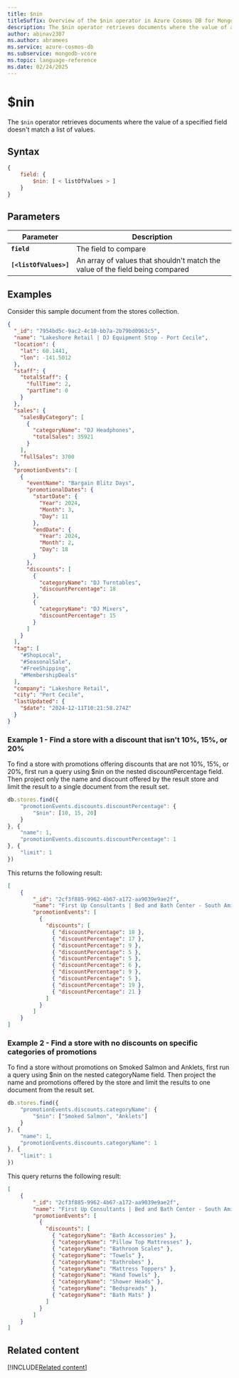 ```yaml
---
title: $nin
titleSuffix: Overview of the $nin operator in Azure Cosmos DB for MongoDB (vCore)
description: The $nin operator retrieves documents where the value of a field doesn't match a list of values
author: abinav2307
ms.author: abramees
ms.service: azure-cosmos-db
ms.subservice: mongodb-vcore
ms.topic: language-reference
ms.date: 02/24/2025
---
```


# $nin

The `$nin` operator retrieves documents where the value of a specified field doesn't match a list of values.

## Syntax

```javascript
{
    field: {
        $nin: [ < listOfValues > ]
    }
}
```

## Parameters

| Parameter | Description |
| --- | --- |
| **`field`** | The field to compare|
| **`[<listOfValues>]`** | An array of values that shouldn't match the value of the field being compared|

## Examples

Consider this sample document from the stores collection.

```json
{
  "_id": "7954bd5c-9ac2-4c10-bb7a-2b79bd0963c5",
  "name": "Lakeshore Retail | DJ Equipment Stop - Port Cecile",
  "location": {
    "lat": 60.1441,
    "lon": -141.5012
  },
  "staff": {
    "totalStaff": {
      "fullTime": 2,
      "partTime": 0
    }
  },
  "sales": {
    "salesByCategory": [
      {
        "categoryName": "DJ Headphones",
        "totalSales": 35921
      }
    ],
    "fullSales": 3700
  },
  "promotionEvents": [
    {
      "eventName": "Bargain Blitz Days",
      "promotionalDates": {
        "startDate": {
          "Year": 2024,
          "Month": 3,
          "Day": 11
        },
        "endDate": {
          "Year": 2024,
          "Month": 2,
          "Day": 18
        }
      },
      "discounts": [
        {
          "categoryName": "DJ Turntables",
          "discountPercentage": 18
        },
        {
          "categoryName": "DJ Mixers",
          "discountPercentage": 15
        }
      ]
    }
  ],
  "tag": [
    "#ShopLocal",
    "#SeasonalSale",
    "#FreeShipping",
    "#MembershipDeals"
  ],
  "company": "Lakeshore Retail",
  "city": "Port Cecile",
  "lastUpdated": {
    "$date": "2024-12-11T10:21:58.274Z"
  }
}
```

### Example 1 - Find a store with a discount that isn't 10%, 15%, or 20%

To find a store with promotions offering discounts that are not 10%, 15%, or 20%, first run a query using $nin on the nested discountPercentage field. Then project only the name and discount offered by the result store and limit the result to a single document from the result set.

```javascript
db.stores.find({
    "promotionEvents.discounts.discountPercentage": {
        "$nin": [10, 15, 20]
    }
}, {
    "name": 1,
    "promotionEvents.discounts.discountPercentage": 1
}, {
    "limit": 1
})
```

This returns the following result:

```json
[
    {
        "_id": "2cf3f885-9962-4b67-a172-aa9039e9ae2f",
        "name": "First Up Consultants | Bed and Bath Center - South Amir",
        "promotionEvents": [
          {
            "discounts": [
              { "discountPercentage": 18 },
              { "discountPercentage": 17 },
              { "discountPercentage": 9 },
              { "discountPercentage": 5 },
              { "discountPercentage": 5 },
              { "discountPercentage": 6 },
              { "discountPercentage": 9 },
              { "discountPercentage": 5 },
              { "discountPercentage": 19 },
              { "discountPercentage": 21 }
            ]
          }
        ]
    }
]
```

### Example 2 - Find a store with no discounts on specific categories of promotions

To find a store without promotions on Smoked Salmon and Anklets, first run a query using $nin on the nested categoryName field. Then project the name and promotions offered by the store and limit the results to one document from the result set.

```javascript
db.stores.find({
    "promotionEvents.discounts.categoryName": {
        "$nin": ["Smoked Salmon", "Anklets"]
    }
}, {
    "name": 1,
    "promotionEvents.discounts.categoryName": 1
}, {
    "limit": 1
})
```

This query returns the following result:

```json
[
    {
        "_id": "2cf3f885-9962-4b67-a172-aa9039e9ae2f",
        "name": "First Up Consultants | Bed and Bath Center - South Amir",
        "promotionEvents": [
          {
            "discounts": [
              { "categoryName": "Bath Accessories" },
              { "categoryName": "Pillow Top Mattresses" },
              { "categoryName": "Bathroom Scales" },
              { "categoryName": "Towels" },
              { "categoryName": "Bathrobes" },
              { "categoryName": "Mattress Toppers" },
              { "categoryName": "Hand Towels" },
              { "categoryName": "Shower Heads" },
              { "categoryName": "Bedspreads" },
              { "categoryName": "Bath Mats" }
            ]
          }
        ]
    }
]
```

## Related content

[!INCLUDE[Related content](../includes/related-content.md)]
